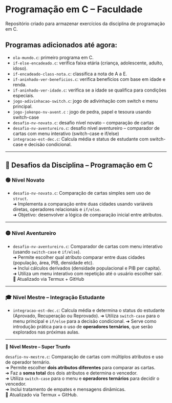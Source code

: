 # Programação em C – Faculdade

Repositório criado para armazenar exercícios da disciplina de programação em C.

## Programas adicionados até agora:
- `ola-mundo.c`: primeiro programa em C.
- `if-else-encadeado.c`: verifica faixa etária (criança, adolescente, adulto, idoso).
- `if-encadeado-class-nota.c`: classifica a nota de A a E.
- `if-aninhado-ver-beneficios.c`: verifica benefícios com base em idade e renda.
- `if-aninhado-ver-idade.c`: verifica se a idade se qualifica para condições especiais.
- `jogo-adivinhacao-switch.c`: jogo de adivinhação com switch e menu principal.
- `jogo-jokenpo-nv-avent.c` : jogo de pedra, papel e tesoura usando switch-case
- `desafio-nv-novato.c`: desafio nível novato – comparação de cartas
- `desafio-nv-aventureiro.c`: desafio nível aventureiro – comparador de cartas com menu interativo (switch-case e if/else)
- `integracao-est-dec.c`: Calcula média e status de estudante com switch-case e decisão condicional.
---
## 🧠 **Desafios da Disciplina – Programação em C**

### 🟢 **Nível Novato**
- `desafio-nv-novato.c`: Comparação de cartas simples sem uso de `struct`.  
  ➜ Implementa a comparação entre duas cidades usando variáveis diretas, operadores relacionais e `if/else`.  
  ➜ Objetivo: desenvolver a lógica de comparação inicial entre atributos.

---

### 🟡 **Nível Aventureiro**
- `desafio-nv-aventureiro.c`: Comparador de cartas com menu interativo (usando `switch-case` e `if/else`).  
  ➜ Permite escolher qual atributo comparar entre duas cidades (população, área, PIB, densidade etc).  
  ➜ Inclui cálculos derivados (densidade populacional e PIB per capita).  
  ➜ Utiliza um menu interativo com repetição até o usuário escolher sair.
🧩 Atualizado via Termux + GitHub

---

### 🎓 Nível Mestre – Integração Estudante

- `integracao-est-dec.c`: Calcula média e determina o status do estudante (Aprovado, Recuperação ou Reprovado).
  ➜ Utiliza `switch-case` para o menu principal e `if/else` para a decisão condicional.
  ➜ Serve como introdução prática para o uso de **operadores ternários**, que serão explorados nas próximas aulas.
---

🧠 **Nível Mestre – Super Trunfo**

`desafio-nv-mestre.c`: Comparação de cartas com múltiplos atributos e uso de operador ternário.  
➜ Permite escolher **dois atributos diferentes** para comparar as cartas.  
➜ Faz a **soma total** dos dois atributos e determina o vencedor.  
➜ Utiliza `switch-case` para o menu e **operadores ternários** para decidir o vencedor.  
➜ Inclui tratamento de empates e mensagens dinâmicas.  
🧩 Atualizado via Termux + GitHub.
